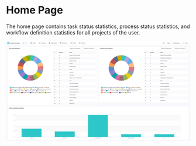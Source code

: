 # Home Page

The home page contains task status statistics, process status statistics, and workflow definition statistics for all projects of the user.

![homepage](../../../img/new_ui/dev/homepage/homepage.png)
